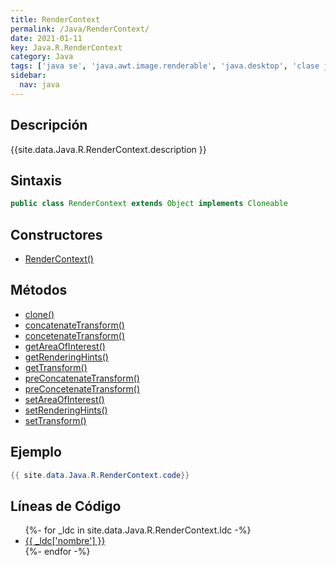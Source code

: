```yaml
---
title: RenderContext
permalink: /Java/RenderContext/
date: 2021-01-11
key: Java.R.RenderContext
category: Java
tags: ['java se', 'java.awt.image.renderable', 'java.desktop', 'clase java', 'Java 1.0']
sidebar: 
  nav: java
---
```


## Descripción
{{site.data.Java.R.RenderContext.description }}

## Sintaxis
~~~java
public class RenderContext extends Object implements Cloneable
~~~

## Constructores
* [RenderContext()](/Java/RenderContext/RenderContext/)

## Métodos
* [clone()](/Java/RenderContext/clone)
* [concatenateTransform()](/Java/RenderContext/concatenateTransform)
* [concetenateTransform()](/Java/RenderContext/concetenateTransform)
* [getAreaOfInterest()](/Java/RenderContext/getAreaOfInterest)
* [getRenderingHints()](/Java/RenderContext/getRenderingHints)
* [getTransform()](/Java/RenderContext/getTransform)
* [preConcatenateTransform()](/Java/RenderContext/preConcatenateTransform)
* [preConcetenateTransform()](/Java/RenderContext/preConcetenateTransform)
* [setAreaOfInterest()](/Java/RenderContext/setAreaOfInterest)
* [setRenderingHints()](/Java/RenderContext/setRenderingHints)
* [setTransform()](/Java/RenderContext/setTransform)

## Ejemplo
~~~java
{{ site.data.Java.R.RenderContext.code}}
~~~

## Líneas de Código
<ul>
{%- for _ldc in site.data.Java.R.RenderContext.ldc -%}
   <li>
       <a href="{{_ldc['url'] }}">{{ _ldc['nombre'] }}</a>
   </li>
{%- endfor -%}
</ul>
